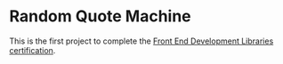 # Random Quote Machine

This is the first project to complete the [Front End Development Libraries certification](https://www.freecodecamp.org/learn/front-end-development-libraries/).
